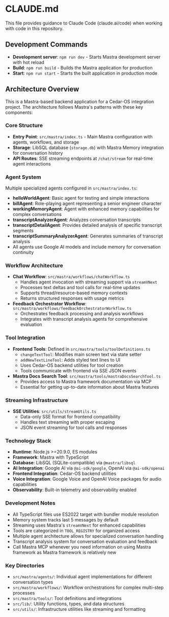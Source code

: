 # CLAUDE.md

This file provides guidance to Claude Code (claude.ai/code) when working with code in this repository.

## Development Commands

- **Development server**: `npm run dev` - Starts Mastra development server with hot reload
- **Build**: `npm run build` - Builds the Mastra application for production
- **Start**: `npm run start` - Starts the built application in production mode

## Architecture Overview

This is a Mastra-based backend application for a Cedar-OS integration project. The architecture follows Mastra's patterns with these key components:

### Core Structure
- **Entry Point**: `src/mastra/index.ts` - Main Mastra configuration with agents, workflows, and storage
- **Storage**: LibSQL database (`storage.db`) with Mastra Memory integration for conversation history
- **API Routes**: SSE streaming endpoints at `/chat/stream` for real-time agent interactions

### Agent System
Multiple specialized agents configured in `src/mastra/index.ts`:
- **helloWorldAgent**: Basic agent for testing and simple interactions
- **billAgent**: Role-playing agent representing a senior engineer character
- **workingMemoryAgent**: Agent with enhanced memory capabilities for complex conversations
- **transcriptAnalyzerAgent**: Analyzes conversation transcripts
- **transcriptDetailAgent**: Provides detailed analysis of specific transcript segments
- **transcriptSummaryAnalyzerAgent**: Generates summaries of transcript analysis
- All agents use Google AI models and include memory for conversation continuity

### Workflow Architecture
- **Chat Workflow**: `src/mastra/workflows/chatWorkflow.ts`
  - Handles agent invocation with streaming support via `streamVNext`
  - Processes text deltas and tool calls for real-time updates
  - Supports thread/resource-based memory contexts
  - Returns structured responses with usage metrics
- **Feedback Orchestrator Workflow**: `src/mastra/workflows/feedbackOrchestratorWorkflow.ts`
  - Orchestrates feedback processing and analysis workflows
  - Integrates with transcript analysis agents for comprehensive evaluation

### Tool Integration
- **Frontend Tools**: Defined in `src/mastra/tools/toolDefinitions.ts`
  - `changeTextTool`: Modifies main screen text via state setter
  - `addNewTextLineTool`: Adds styled text lines to UI
  - Uses Cedar-OS backend utilities for tool creation
  - Tools communicate with frontend via SSE JSON events
- **Mastra Docs Search Tool**: `src/mastra/tools/mastraDocsSearchTool.ts`
  - Provides access to Mastra framework documentation via MCP
  - Essential for getting up-to-date information about Mastra features

### Streaming Infrastructure
- **SSE Utilities**: `src/utils/streamUtils.ts`
  - Data-only SSE format for frontend compatibility
  - Handles text streaming with proper escaping
  - JSON event streaming for tool calls and responses

### Technology Stack
- **Runtime**: Node.js >=20.9.0, ES modules
- **Framework**: Mastra with TypeScript
- **Database**: LibSQL (SQLite-compatible) via `@mastra/libsql`
- **AI Integration**: Google AI via `@ai-sdk/google`, OpenAI via `@ai-sdk/openai`
- **Frontend Integration**: Cedar-OS backend utilities
- **Voice Integration**: Google Voice and OpenAI Voice packages for audio capabilities
- **Observability**: Built-in telemetry and observability enabled

### Development Notes
- All TypeScript files use ES2022 target with bundler module resolution
- Memory system tracks last 5 messages by default
- Streaming uses Mastra's `streamVNext` for enhanced capabilities
- Tools are categorized in `TOOL_REGISTRY` for organized access
- Multiple agent architecture allows for specialized conversation handling
- Transcript analysis system for conversation evaluation and feedback
- Call Mastra MCP whenever you need information on using Mastra framework as Mastra framework is relatively new

### Key Directories
- `src/mastra/agents/`: Individual agent implementations for different conversation types
- `src/mastra/workflows/`: Workflow orchestrations for complex multi-step processes
- `src/mastra/tools/`: Tool definitions and integrations
- `src/lib/`: Utility functions, types, and data structures
- `src/utils/`: Infrastructure utilities like streaming and formatting